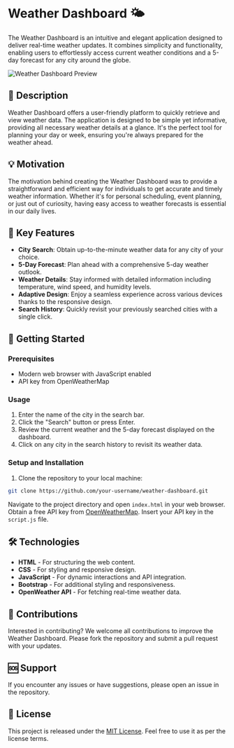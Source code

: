 # Weather Dashboard 🌤️

The Weather Dashboard is an intuitive and elegant application designed to deliver real-time weather updates. It combines simplicity and functionality, enabling users to effortlessly access current weather conditions and a 5-day forecast for any city around the globe.

![Weather Dashboard Preview](path/to/screenshot.png) <!-- Replace with the path to your app screenshot -->

## 📝 Description

Weather Dashboard offers a user-friendly platform to quickly retrieve and view weather data. The application is designed to be simple yet informative, providing all necessary weather details at a glance. It's the perfect tool for planning your day or week, ensuring you're always prepared for the weather ahead.

## 💡 Motivation

The motivation behind creating the Weather Dashboard was to provide a straightforward and efficient way for individuals to get accurate and timely weather information. Whether it's for personal scheduling, event planning, or just out of curiosity, having easy access to weather forecasts is essential in our daily lives.

## 🔑 Key Features

- **City Search**: Obtain up-to-the-minute weather data for any city of your choice.
- **5-Day Forecast**: Plan ahead with a comprehensive 5-day weather outlook.
- **Weather Details**: Stay informed with detailed information including temperature, wind speed, and humidity levels.
- **Adaptive Design**: Enjoy a seamless experience across various devices thanks to the responsive design.
- **Search History**: Quickly revisit your previously searched cities with a single click.

## 🚀 Getting Started

### Prerequisites

- Modern web browser with JavaScript enabled
- API key from OpenWeatherMap

### Usage

1. Enter the name of the city in the search bar.
2. Click the "Search" button or press Enter.
3. Review the current weather and the 5-day forecast displayed on the dashboard.
4. Click on any city in the search history to revisit its weather data.

### Setup and Installation

1. Clone the repository to your local machine:
```bash
git clone https://github.com/your-username/weather-dashboard.git
```
Navigate to the project directory and open `index.html` in your web browser.
Obtain a free API key from [OpenWeatherMap](https://openweathermap.org/api).
Insert your API key in the `script.js` file.

## 🛠 Technologies

- **HTML** - For structuring the web content.
- **CSS** - For styling and responsive design.
- **JavaScript** - For dynamic interactions and API integration.
- **Bootstrap** - For additional styling and responsiveness.
- **OpenWeather API** - For fetching real-time weather data.

## 🤝 Contributions

Interested in contributing? We welcome all contributions to improve the Weather Dashboard. Please fork the repository and submit a pull request with your updates.

## 🆘 Support

If you encounter any issues or have suggestions, please open an issue in the repository.

## 📜 License

This project is released under the [MIT License](LICENSE). Feel free to use it as per the license terms.
